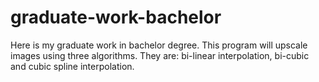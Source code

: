 # graduate-work-bachelor
Here is my graduate work in bachelor degree. This program will upscale images using three algorithms. They are: bi-linear interpolation, bi-cubic and cubic spline interpolation.
